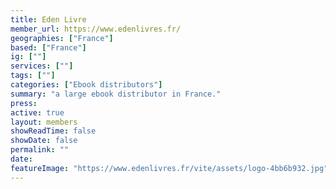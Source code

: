 ```yaml
---
title: Eden Livre
member_url: https://www.edenlivres.fr/
geographies: ["France"]
based: ["France"]
ig: [""] 
services: [""] 
tags: [""]
categories: ["Ebook distributors"]
summary: "a large ebook distributor in France."
press:
active: true
layout: members
showReadTime: false
showDate: false
permalink: ""
date: 
featureImage: "https://www.edenlivres.fr/vite/assets/logo-4bb6b932.jpg"
---
```

